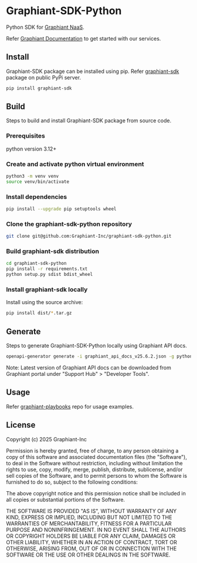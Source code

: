 # Graphiant-SDK-Python

Python SDK for [Graphiant NaaS](https://www.graphiant.com).

Refer [Graphiant Documentation](https://docs.graphiant.com/) to get started with our services.

## Install

Graphiant-SDK package can be installed using pip. Refer [graphiant-sdk](https://pypi.org/project/graphiant-sdk/) package on public PyPi server.

```sh
pip install graphiant-sdk
```

## Build

Steps to build and install Graphiant-SDK package from source code.

### Prerequisites

python version 3.12+

### Create and activate python virtual environment
```sh
python3 -m venv venv
source venv/bin/activate
```

### Install dependencies
```sh
pip install --upgrade pip setuptools wheel
```

### Clone the graphiant-sdk-python repository
```sh
git clone git@github.com:Graphiant-Inc/graphiant-sdk-python.git
```

### Build graphiant-sdk distribution
```sh
cd graphiant-sdk-python
pip install -r requirements.txt
python setup.py sdist bdist_wheel
```

### Install graphiant-sdk locally

Install using the source archive:

```sh
pip install dist/*.tar.gz
```

## Generate

Steps to generate Graphiant-SDK-Python locally using Graphiant API docs. 

```sh
openapi-generator generate -i graphiant_api_docs_v25.6.2.json -g python --git-user-id Graphiant-Inc --git-repo-id graphiant-sdk-python --package-name graphiant_sd
```
Note: Latest version of Graphiant API docs can be downloaded from Graphiant portal under "Support Hub" > "Developer Tools".

## Usage

Refer [graphiant-playbooks](https://github.com/Graphiant-Inc/graphiant-playbooks) repo for usage examples.

## License

Copyright (c) 2025 Graphiant-Inc

Permission is hereby granted, free of charge, to any person obtaining a copy
of this software and associated documentation files (the "Software"), to deal
in the Software without restriction, including without limitation the rights
to use, copy, modify, merge, publish, distribute, sublicense, and/or sell
copies of the Software, and to permit persons to whom the Software is
furnished to do so, subject to the following conditions:

The above copyright notice and this permission notice shall be included in all
copies or substantial portions of the Software.

THE SOFTWARE IS PROVIDED "AS IS", WITHOUT WARRANTY OF ANY KIND, EXPRESS OR
IMPLIED, INCLUDING BUT NOT LIMITED TO THE WARRANTIES OF MERCHANTABILITY,
FITNESS FOR A PARTICULAR PURPOSE AND NONINFRINGEMENT. IN NO EVENT SHALL THE
AUTHORS OR COPYRIGHT HOLDERS BE LIABLE FOR ANY CLAIM, DAMAGES OR OTHER
LIABILITY, WHETHER IN AN ACTION OF CONTRACT, TORT OR OTHERWISE, ARISING FROM,
OUT OF OR IN CONNECTION WITH THE SOFTWARE OR THE USE OR OTHER DEALINGS IN THE
SOFTWARE.
